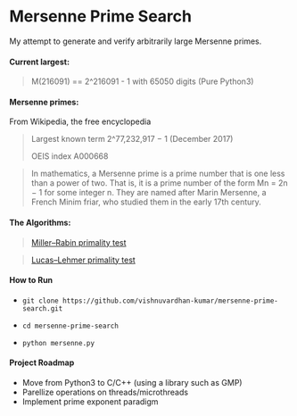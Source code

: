 # Mersenne Prime Search

My attempt to generate and verify arbitrarily large Mersenne primes.

<h4> Current largest: </h4>

> M(216091) == 2^216091 - 1 with 65050 digits (Pure Python3)

<h4> Mersenne primes: </h4>

From Wikipedia, the free encyclopedia

> Largest known term 	2^77,232,917 − 1 (December 2017)
> 
> OEIS index 	A000668

> In mathematics, a Mersenne prime is a prime number that is one less than a power of two. That is, it is a prime number of the form Mn = 2n − 1 for some integer n. They are named after Marin Mersenne, a French Minim friar, who studied them in the early 17th century.


<h4> The Algorithms: </h4>

> [Miller–Rabin primality test](https://en.wikipedia.org/wiki/Miller%E2%80%93Rabin_primality_test)

> [Lucas–Lehmer primality test](https://en.wikipedia.org/wiki/Lucas%E2%80%93Lehmer_primality_test)

<h4> How to Run </h4>

+ `git clone https://github.com/vishnuvardhan-kumar/mersenne-prime-search.git`

+  `cd mersenne-prime-search`
 
+  `python mersenne.py`

<h4> Project Roadmap </h4>

+ Move from Python3 to C/C++ (using a library such as GMP)
+ Parellize operations on threads/microthreads
+ Implement prime exponent paradigm

